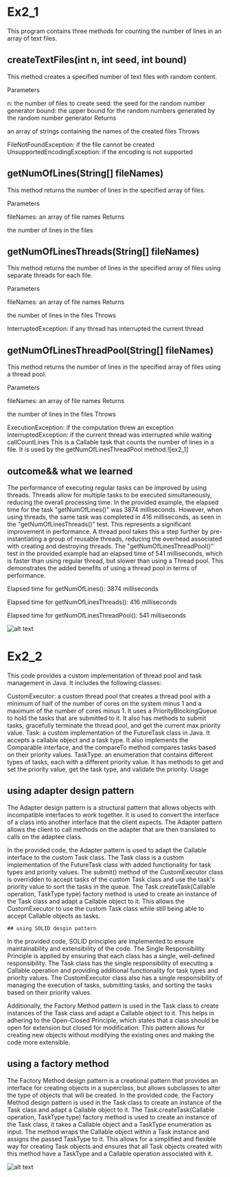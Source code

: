 # Ex2_1
This program contains three methods for counting the number of lines in an array of text files.

## createTextFiles(int n, int seed, int bound)
This method creates a specified number of text files with random content.

Parameters

n: the number of files to create
seed: the seed for the random number generator
bound: the upper bound for the random numbers generated by the random number generator
Returns

an array of strings containing the names of the created files
Throws

FileNotFoundException: if the file cannot be created
UnsupportedEncodingException: if the encoding is not supported
## getNumOfLines(String[] fileNames)
This method returns the number of lines in the specified array of files.

Parameters

fileNames: an array of file names
Returns

the number of lines in the files
## getNumOfLinesThreads(String[] fileNames)
This method returns the number of lines in the specified array of files using separate threads for each file.

Parameters

fileNames: an array of file names
Returns

the number of lines in the files
Throws

InterruptedException: if any thread has interrupted the current thread
## getNumOfLinesThreadPool(String[] fileNames)
This method returns the number of lines in the specified array of files using a thread pool.

Parameters

fileNames: an array of file names
Returns

the number of lines in the files
Throws

ExecutionException: if the computation threw an exception
InterruptedException: if the current thread was interrupted while waiting
callCountLines
This is a Callable task that counts the number of lines in a file. It is used by the getNumOfLinesThreadPool method.![ex2_1]

## outcome&& what we learned
The performance of executing regular tasks can be improved by using threads. Threads allow for multiple tasks to be executed simultaneously, reducing the overall processing time. In the provided example, the elapsed time for the task "getNumOfLines()" was 3874 milliseconds. However, when using threads, the same task was completed in 416 milliseconds, as seen in the "getNumOfLinesThreads()" test. This represents a significant improvement in performance.
A thread pool takes this a step further by pre-instantiating a group of reusable threads, reducing the overhead associated with creating and destroying threads. The "getNumOfLinesThreadPool()" test in the provided example had an elapsed time of 541 milliseconds, which is faster than using regular thread, but slower than using a Thread pool. This demonstrates the added benefits of using a thread pool in terms of performance.

Elapsed time for getNumOfLines(): 3874 milliseconds

Elapsed time for getNumOfLinesThreads(): 416 milliseconds

Elapsed time for getNumOfLinesThreadPool(): 541 milliseconds

![alt text](https://user-images.githubusercontent.com/117913057/212166599-7cc52ec1-0e22-4ee1-903a-831639ed603a.png)


# Ex2_2
This code provides a custom implementation of thread pool and task management in Java. It includes the following classes:

CustomExecutor: a custom thread pool that creates a thread pool with a minimum of half of the number of cores on the system minus 1 and a maximum of the number of cores minus 1. It uses a PriorityBlockingQueue to hold the tasks that are submitted to it. It also has methods to submit tasks, gracefully terminate the thread pool, and get the current max priority value.
Task: a custom implementation of the FutureTask class in Java. It accepts a callable object and a task type. It also implements the Comparable interface, and the compareTo method compares tasks based on their priority values.
TaskType: an enumeration that contains different types of tasks, each with a different priority value. It has methods to get and set the priority value, get the task type, and validate the priority.
Usage

## using adapter design pattern
The Adapter design pattern is a structural pattern that allows objects with incompatible interfaces to work together. It is used to convert the interface of a class into another interface that the client expects. The Adapter pattern allows the client to call methods on the adapter that are then translated to calls on the adaptee class.

In the provided code, the Adapter pattern is used to adapt the Callable interface to the custom Task class. The Task class is a custom implementation of the FutureTask class with added functionality for task types and priority values. The submit() method of the CustomExecutor class is overridden to accept tasks of the custom Task class and use the task's priority value to sort the tasks in the queue. The Task.createTask(Callable<T> operation, TaskType type) factory method is used to create an instance of the Task class and adapt a Callable object to it. This allows the CustomExecutor to use the custom Task class while still being able to accept Callable objects as tasks.
  
    ## using SOLID desgin pattern
  In the provided code, SOLID principles are implemented to ensure maintainability and extensibility of the code. The Single Responsibility Principle is applied by ensuring that each class has a single, well-defined responsibility. The Task class has the single responsibility of executing a Callable operation and providing additional functionality for task types and priority values. The CustomExecutor class also has a single responsibility of managing the execution of tasks, submitting tasks, and sorting the tasks based on their priority values.

Additionally, the Factory Method pattern is used in the Task class to create instances of the Task class and adapt a Callable object to it. This helps in adhering to the Open-Closed Principle, which states that a class should be open for extension but closed for modification. This pattern allows for creating new objects without modifying the existing ones and making the code more extensible.
  
 ## using a factory method 
  The Factory Method design pattern is a creational pattern that provides an interface for creating objects in a superclass, but allows subclasses to alter the type of objects that will be created. In the provided code, the Factory Method design pattern is used in the Task class to create an instance of the Task class and adapt a Callable object to it. The Task.createTask(Callable<T> operation, TaskType type) factory method is used to create an instance of the Task class, it takes a Callable object and a TaskType enumeration as input. The method wraps the Callable object within a Task instance and assigns the passed TaskType to it. This allows for a simplified and flexible way for creating Task objects and ensures that all Task objects created with this method have a TaskType and a Callable operation associated with it.


  
  
![alt text](https://user-images.githubusercontent.com/117913057/212170096-e2e23fa2-d340-4589-9d6b-438de015fd25.png)
